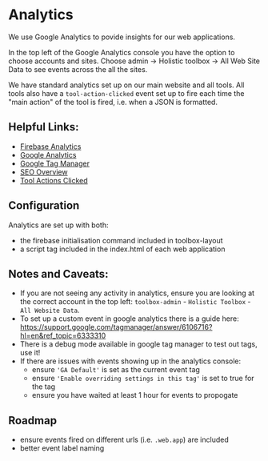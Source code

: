 # Analytics
We use Google Analytics to povide insights for our web applications.

In the top left of the Google Analytics console you have the option to choose accounts and sites. Choose admin -> Holistic toolbox -> All Web Site Data to see events across the all the sites.

We have standard analytics set up on our main website and all tools. All tools also have a `tool-action-clicked` event set up to fire each time the "main action" of the tool is fired, i.e. when a JSON is formatted.

## Helpful Links:
- [Firebase Analytics](https://console.firebase.google.com/u/0/project/holistic-toolbox/analytics/app/web:OTBjZmUzYjEtNGI1Yi00MDE0LWFhZTItN2EyZmQ1ZDVkMGZk/overview)
- [Google Analytics](https://analytics.google.com/analytics/web/#/p219696497/reports)
- [Google Tag Manager](https://tagmanager.google.com/#/container/accounts/6000591786/containers/30658965/workspaces/3)
- [SEO Overview](https://search.google.com/search-console?resource_id=sc-domain%3Aholistic-toolbox.com)
- [Tool Actions Clicked](https://analytics.google.com/analytics/web/#/report/content-event-events/a158697610w223179031p211788342/explorer-table.plotKeys=%5B%5D&_r.drilldown=analytics.eventCategory:tool%20click,analytics.eventAction:Click)

## Configuration
Analytics are set up with both:
- the firebase initialisation command included in toolbox-layout
- a script tag included in the index.html of each web application

## Notes and Caveats:
- If you are not seeing any activity in analytics, ensure you are looking at the correct account in the top left: `toolbox-admin` - `Holistic Toolbox` - `All Website Data`.
- To set up a custom event in google analytics there is a guide here: https://support.google.com/tagmanager/answer/6106716?hl=en&ref_topic=6333310
- There is a debug mode available in google tag manager to test out tags, use it!
- If there are issues with events showing up in the analytics console:
	- ensure `'GA Default'` is set as the current event tag
	- ensure `'Enable overriding settings in this tag'` is set to true for the tag
	- ensure you have waited at least 1 hour for events to propogate

## Roadmap
- ensure events fired on different urls (i.e. `.web.app`) are included
- better event label naming
